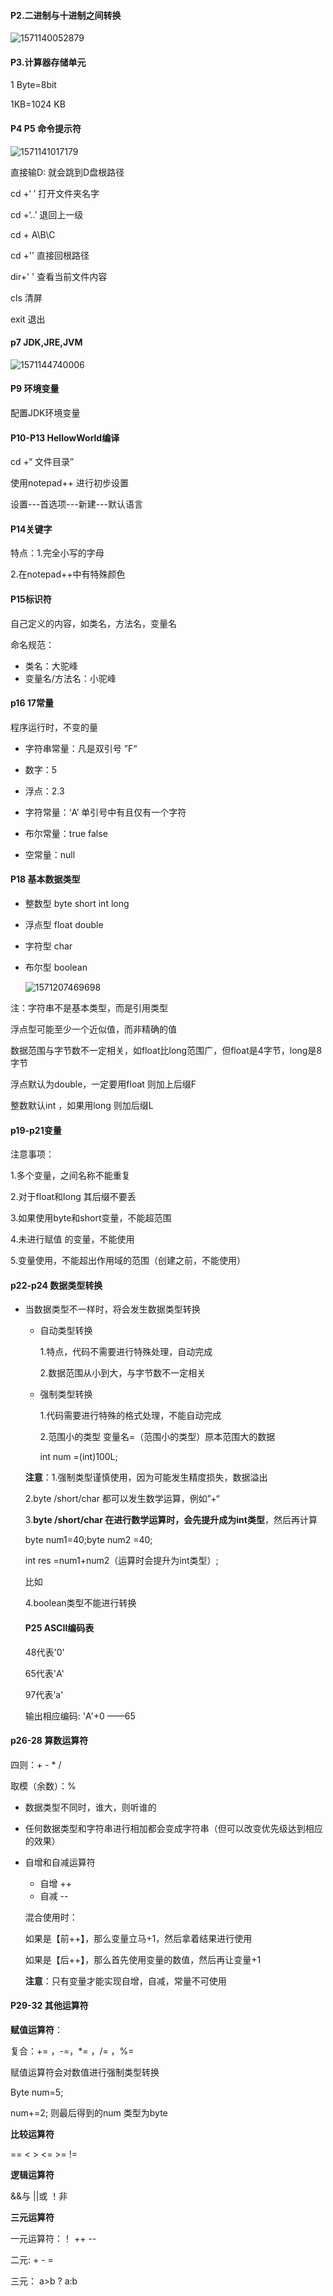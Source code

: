 #### P2.二进制与十进制之间转换

![1571140052879](C:\Users\Administrator\AppData\Roaming\Typora\typora-user-images\1571140052879.png)

#### P3.计算器存储单元

1 Byte=8bit 

1KB=1024 KB

#### P4  P5 命令提示符

![1571141017179](C:\Users\Administrator\AppData\Roaming\Typora\typora-user-images\1571141017179.png)

直接输D: 就会跳到D盘根路径

cd +‘ ’ 打开文件夹名字

cd +‘..’ 退回上一级

cd + A\B\C

cd +'\' 直接回根路径

dir+' ' 查看当前文件内容

cls  清屏

exit 退出

#### p7 JDK,JRE,JVM

![1571144740006](C:\Users\Administrator\AppData\Roaming\Typora\typora-user-images\1571144740006.png)

#### P9 环境变量

配置JDK环境变量

#### P10-P13 HellowWorld编译

cd +“ 文件目录”

使用notepad++ 进行初步设置

设置---首选项---新建---默认语言

#### P14关键字

特点：1.完全小写的字母

2.在notepad++中有特殊颜色

#### P15标识符

自己定义的内容，如类名，方法名，变量名

命名规范：

* 类名：大驼峰
* 变量名/方法名：小驼峰

#### p16  17常量

程序运行时，不变的量

* 字符串常量：凡是双引号  ”F“

* 数字：5
* 浮点：2.3
* 字符常量：‘A’  单引号中有且仅有一个字符

* 布尔常量：true false
* 空常量：null

#### P18 基本数据类型

* 整数型   byte short int long 

* 浮点型   float double

* 字符型   char 

* 布尔型  boolean

  ![1571207469698](C:\Users\Administrator\AppData\Roaming\Typora\typora-user-images\1571207469698.png)

注：字符串不是基本类型，而是引用类型

浮点型可能至少一个近似值，而非精确的值

数据范围与字节数不一定相关，如float比long范围广，但float是4字节，long是8字节

浮点默认为double，一定要用float 则加上后缀F

整数默认int ，如果用long  则加后缀L

#### p19-p21变量

注意事项：

1.多个变量，之间名称不能重复

2.对于float和long   其后缀不要丢

3.如果使用byte和short变量，不能超范围

4.未进行赋值 的变量，不能使用

5.变量使用，不能超出作用域的范围（创建之前，不能使用）

#### p22-p24 数据类型转换

* 当数据类型不一样时，将会发生数据类型转换

  * 自动类型转换 

    1.特点，代码不需要进行特殊处理，自动完成

    2.数据范围从小到大，与字节数不一定相关

  * 强制类型转换

    1.代码需要进行特殊的格式处理，不能自动完成

    2.范围小的类型 变量名=（范围小的类型）原本范围大的数据

    int num =(int)100L;

  **注意**：1.强制类型谨慎使用，因为可能发生精度损失，数据溢出

  2.byte /short/char 都可以发生数学运算，例如”+“

  3.**byte /short/char 在进行数学运算时，会先提升成为int类型**，然后再计算

  byte num1=40;byte num2 =40;

  int res =num1+num2（运算时会提升为int类型）;

  比如 

  4.boolean类型不能进行转换

  #### P25 ASCII编码表

  48代表'0'

  65代表'A'

  97代表'a'  

  输出相应编码: 'A'+0 ——65

#### p26-28 算数运算符

四则：+ - * / 

取模（余数）：%   

* 数据类型不同时，谁大，则听谁的

* 任何数据类型和字符串进行相加都会变成字符串（但可以改变优先级达到相应的效果）

* 自增和自减运算符

  * 自增 ++  
  * 自减  -- 

  混合使用时：

  如果是【前++】，那么变量立马+1，然后拿着结果进行使用

  如果是【后++】，那么首先使用变量的数值，然后再让变量+1

   **注意**：只有变量才能实现自增，自减，常量不可使用

#### P29-32 其他运算符

**赋值运算符**：

复合：+= ，-=，*= ，/= ，%=

赋值运算符会对数值进行强制类型转换

Byte num=5;

num+=2;    则最后得到的num 类型为byte

**比较运算符**

==  <  >   <=   >=   !=

**逻辑运算符**

&&与    ||或     ！非

**三元运算符**

一元运算符：！ ++ -- 

二元: +  -  = 

三元： a>b ? a:b



















 